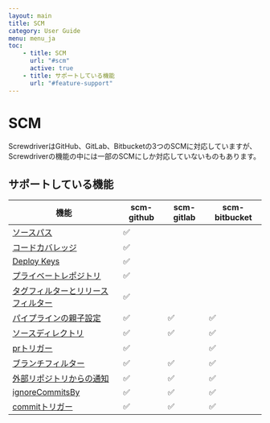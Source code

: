 ```yaml
---
layout: main
title: SCM
category: User Guide
menu: menu_ja
toc:
    - title: SCM
      url: "#scm"
      active: true
    - title: サポートしている機能
      url: "#feature-support"
---
```

# SCM

ScrewdriverはGitHub、GitLab、Bitbucketの3つのSCMに対応していますが、Screwdriverの機能の中には一部のSCMにしか対応していないものもあります。

## サポートしている機能

| 機能                                                  | scm-github | scm-gitlab | scm-bitbucket |
|------------------------------------------------------|------------|------------|---------------|
| [ソースパス][source-paths]                             |     ✅     |            |               |
| [コードカバレッジ][code-coverage]                       |     ✅     |            |               |
| [Deploy Keys][deploy-keys]                           |     ✅     |            |               |
| [プライベートレポジトリ][private-repo]                   |     ✅     |            |               |
| [タグフィルターとリリースフィルター][tag-release-filtering]|     ✅     |            |               |
| [パイプラインの親子設定][external-config]                |     ✅     |     ✅    |      ✅       |
| [ソースディレクトリ][source-directory]                  |     ✅     |     ✅     |      ✅       |
| [prトリガー][pull-requests]                            |     ✅     |            |      ✅       |
| [ブランチフィルター][branch-filtering]                  |     ✅     |     ✅     |      ✅       |
| [外部リポジトリからの通知][subscribe-notifications]      |     ✅     |     ✅     |      ✅       |
| [ignoreCommitsBy][ignore-commits-by]                 |     ✅     |     ✅     |      ✅       |
| [commitトリガー][webhooks]                            |     ✅     |     ✅     |      ✅       |


[branch-filtering]: ./configuration/workflow#ブランチフィルター
[code-coverage]: ./configuration/code-coverage#コードカバレッジ
[deploy-keys]: ../cluster-management/configure-api#ソース管理プラグイン
[external-config]: ./configuration/externalConfig
[ignore-commits-by]: ../cluster-management/configure-api#webhooks
[private-repo]: ../cluster-management/configure-api#ソース管理プラグイン
[pull-requests]: ./configuration/workflow#ワークフロー
[source-directory]: ./configuration/sourceDirectory
[source-paths]: ./configuration/sourcePaths
[subscribe-notifications]: ./configuration/workflow#購読しているscmからの通知
[tag-release-filtering]: ./configuration/workflow#タグフィルターとリリースフィルター
[webhooks]: ./configuration/workflow#ワークフロー
